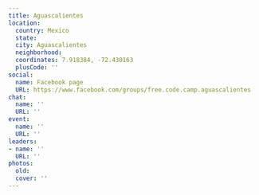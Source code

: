 ```yaml
---
title: Aguascalientes
location:
  country: Mexico
  state: 
  city: Aguascalientes
  neighborhood: 
  coordinates: 7.918384, -72.430163
  plusCode: ''
social:
  name: Facebook page
  URL: https://www.facebook.com/groups/free.code.camp.aguascalientes
chat:
  name: ''
  URL: ''
event:
  name: ''
  URL: ''
leaders:
- name: ''
  URL: ''
photos:
  old: 
  cover: ''
---
```

